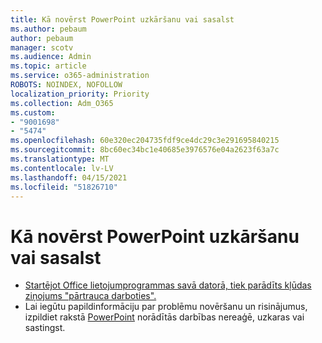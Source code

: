 ```yaml
---
title: Kā novērst PowerPoint uzkāršanu vai sasalst
ms.author: pebaum
author: pebaum
manager: scotv
ms.audience: Admin
ms.topic: article
ms.service: o365-administration
ROBOTS: NOINDEX, NOFOLLOW
localization_priority: Priority
ms.collection: Adm_O365
ms.custom:
- "9001698"
- "5474"
ms.openlocfilehash: 60e320ec204735fdf9ce4dc29c3e291695840215
ms.sourcegitcommit: 8bc60ec34bc1e40685e3976576e04a2623f63a7c
ms.translationtype: MT
ms.contentlocale: lv-LV
ms.lasthandoff: 04/15/2021
ms.locfileid: "51826710"
---
```

# <a name="resolve-powerpoint-hangs-or-freezes"></a>Kā novērst PowerPoint uzkāršanu vai sasalst

- [Startējot Office lietojumprogrammas savā datorā, tiek parādīts kļūdas ziņojums "pārtrauca darboties".](https://support.office.com/article/i-get-a-stopped-working-error-when-i-start-office-applications-on-my-pc-52bd7985-4e99-4a35-84c8-2d9b8301a2fa)
- Lai iegūtu papildinformāciju par problēmu novēršanu un risinājumus, izpildiet rakstā [PowerPoint](https://support.office.com/article/PowerPoint-isn-t-responding-hangs-or-freezes-652ede6e-e3d2-449a-a07f-8c800dfb948d) norādītās darbības nereaģē, uzkaras vai sastingst.
